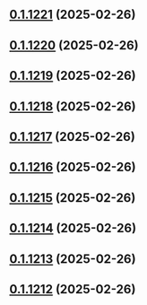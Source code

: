 ## [0.1.1221](https://github.com/binary-braids/terraform-oracle/compare/v0.1.1220...v0.1.1221) (2025-02-26)



## [0.1.1220](https://github.com/binary-braids/terraform-oracle/compare/v0.1.1219...v0.1.1220) (2025-02-26)



## [0.1.1219](https://github.com/binary-braids/terraform-oracle/compare/v0.1.1218...v0.1.1219) (2025-02-26)



## [0.1.1218](https://github.com/binary-braids/terraform-oracle/compare/v0.1.1217...v0.1.1218) (2025-02-26)



## [0.1.1217](https://github.com/binary-braids/terraform-oracle/compare/v0.1.1216...v0.1.1217) (2025-02-26)



## [0.1.1216](https://github.com/binary-braids/terraform-oracle/compare/v0.1.1215...v0.1.1216) (2025-02-26)



## [0.1.1215](https://github.com/binary-braids/terraform-oracle/compare/v0.1.1214...v0.1.1215) (2025-02-26)



## [0.1.1214](https://github.com/binary-braids/terraform-oracle/compare/v0.1.1213...v0.1.1214) (2025-02-26)



## [0.1.1213](https://github.com/binary-braids/terraform-oracle/compare/v0.1.1212...v0.1.1213) (2025-02-26)



## [0.1.1212](https://github.com/binary-braids/terraform-oracle/compare/v0.1.1211...v0.1.1212) (2025-02-26)



